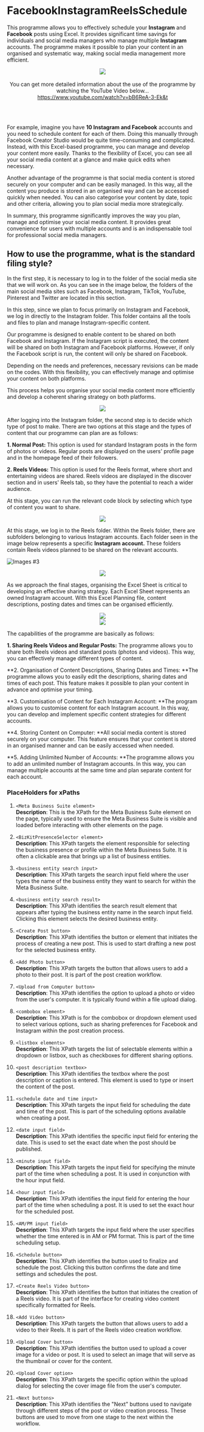 # FacebookInstagramReelsSchedule

This programme allows you to effectively schedule your **Instagram** and **Facebook** posts using Excel. It provides significant time savings for individuals and social media managers who manage multiple **Instagram** accounts. The programme makes it possible to plan your content in an organised and systematic way, making social media management more efficient.



<div align="center">
  <img src="https://github.com/KrmKaplann/InstagramReelsSchedule/assets/172985380/c968e090-77e0-4972-a2d0-b6e9efe15cab">
</div>

<br>

<div align="center">
  You can get more detailed information about the use of the programme by watching the YouTube Video below...
  <br>
  <a href="https://www.youtube.com/watch?v=bB6ReA-3-Ek&t">https://www.youtube.com/watch?v=bB6ReA-3-Ek&t</a>
</div>

<br><br>

For example, imagine you have **10 Instagram and Facebook** accounts and you need to schedule content for each of them. Doing this manually through Facebook Creator Studio would be quite time-consuming and complicated. Instead, with this Excel-based programme, you can manage and develop your content more easily. Thanks to the flexibility of Excel, you can see all your social media content at a glance and make quick edits when necessary.

Another advantage of the programme is that social media content is stored securely on your computer and can be easily managed. In this way, all the content you produce is stored in an organised way and can be accessed quickly when needed. You can also categorise your content by date, topic and other criteria, allowing you to plan social media more strategically.

In summary, this programme significantly improves the way you plan, manage and optimise your social media content. It provides great convenience for users with multiple accounts and is an indispensable tool for professional social media managers.

## How to use the programme, what is the standard filing style?

In the first step, it is necessary to log in to the folder of the social media site that we will work on. As you can see in the image below, the folders of the main social media sites such as Facebook, Instagram, TikTok, YouTube, Pinterest and Twitter are located in this section.

In this step, since we plan to focus primarily on Instagram and Facebook, we log in directly to the Instagram folder. This folder contains all the tools and files to plan and manage Instagram-specific content.

Our programme is designed to enable content to be shared on both Facebook and Instagram. If the Instagram script is executed, the content will be shared on both Instagram and Facebook platforms. However, if only the Facebook script is run, the content will only be shared on Facebook.

Depending on the needs and preferences, necessary revisions can be made on the codes. With this flexibility, you can effectively manage and optimise your content on both platforms.

This process helps you organise your social media content more efficiently and develop a coherent sharing strategy on both platforms.

<div align="center">
  <img src="https://github.com/KrmKaplann/InstagramReelsSchedule/assets/172985380/92f59f09-8ff0-4bb9-949c-3cfee6368e7b">
</div>


After logging into the Instagram folder, the second step is to decide which type of post to make. There are two options at this stage and the types of content that our programme can plan are as follows:

**1. Normal Post:** This option is used for standard Instagram posts in the form of photos or videos. Regular posts are displayed on the users' profile page and in the homepage feed of their followers.

**2. Reels Videos:** This option is used for the Reels format, where short and entertaining videos are shared. Reels videos are displayed in the discover section and in users' Reels tab, so they have the potential to reach a wider audience.

At this stage, you can run the relevant code block by selecting which type of content you want to share.

<div align="center">
  <img src="https://github.com/KrmKaplann/InstagramReelsSchedule/assets/172985380/3e7cc6ed-6ec7-44bd-978c-3ab1e2d6bf4b">
</div>

At this stage, we log in to the Reels folder. Within the Reels folder, there are subfolders belonging to various Instagram accounts. Each folder seen in the image below represents a specific **Instagram account.** These folders contain Reels videos planned to be shared on the relevant accounts.

![Images #3](https://github.com/KrmKaplann/InstagramReelsSchedule/assets/172985380/7ee506a8-5ae0-4f8f-a9ec-5a37f24f35ef)


<div align="center">
  <img src="https://github.com/KrmKaplann/InstagramReelsSchedule/assets/172985380/5fe8b467-0c61-4c22-a7ab-2343f8009617">
</div>

As we approach the final stages, organising the Excel Sheet is critical to developing an effective sharing strategy. Each Excel Sheet represents an owned Instagram account. With this Excel Planning file, content descriptions, posting dates and times can be organised efficiently.

<div align="center">
  <img src="https://github.com/KrmKaplann/InstagramReelsSchedule/assets/172985380/7f898840-24e4-473e-9472-239ea6b11288">
  <br>
</div>

<div align="center">
  <img src="https://github.com/KrmKaplann/InstagramReelsSchedule/assets/172985380/a2b5b66a-c4d4-416c-ae56-958fb4fa6311">
  <br>
</div>

The capabilities of the programme are basically as follows:

**1. Sharing Reels Videos and Regular Posts:** The programme allows you to share both Reels videos and standard posts (photos and videos). This way, you can effectively manage different types of content.

**2. Organisation of Content Descriptions, Sharing Dates and Times: **The programme allows you to easily edit the descriptions, sharing dates and times of each post. This feature makes it possible to plan your content in advance and optimise your timing.

**3. Customisation of Content for Each Instagram Account: **The program allows you to customise content for each Instagram account. In this way, you can develop and implement specific content strategies for different accounts.

**4. Storing Content on Computer: **All social media content is stored securely on your computer. This feature ensures that your content is stored in an organised manner and can be easily accessed when needed.

**5. Adding Unlimited Number of Accounts: **The programme allows you to add an unlimited number of Instagram accounts. In this way, you can manage multiple accounts at the same time and plan separate content for each account.

### PlaceHolders for xPaths

1. `<Meta Business Suite element>`  
   **Description**: This is the XPath for the Meta Business Suite element on the page, typically used to ensure the Meta Business Suite is visible and loaded before interacting with other elements on the page.

2. `<BizKitPresenceSelector element>`  
   **Description**: This XPath targets the element responsible for selecting the business presence or profile within the Meta Business Suite. It is often a clickable area that brings up a list of business entities.

3. `<business entity search input>`  
   **Description**: This XPath targets the search input field where the user types the name of the business entity they want to search for within the Meta Business Suite.

4. `<business entity search result>`  
   **Description**: This XPath identifies the search result element that appears after typing the business entity name in the search input field. Clicking this element selects the desired business entity.

5. `<Create Post button>`  
   **Description**: This XPath identifies the button or element that initiates the process of creating a new post. This is used to start drafting a new post for the selected business entity.

6. `<Add Photo button>`  
   **Description**: This XPath targets the button that allows users to add a photo to their post. It is part of the post creation workflow.

7. `<Upload from Computer button>`  
   **Description**: This XPath identifies the option to upload a photo or video from the user's computer. It is typically found within a file upload dialog.

8. `<combobox element>`  
   **Description**: This XPath is for the combobox or dropdown element used to select various options, such as sharing preferences for Facebook and Instagram within the post creation process.

9. `<listbox elements>`  
   **Description**: This XPath targets the list of selectable elements within a dropdown or listbox, such as checkboxes for different sharing options.

10. `<post description textbox>`  
    **Description**: This XPath identifies the textbox where the post description or caption is entered. This element is used to type or insert the content of the post.

11. `<schedule date and time input>`  
    **Description**: This XPath targets the input field for scheduling the date and time of the post. This is part of the scheduling options available when creating a post.

12. `<date input field>`  
    **Description**: This XPath identifies the specific input field for entering the date. This is used to set the exact date when the post should be published.

13. `<minute input field>`  
    **Description**: This XPath targets the input field for specifying the minute part of the time when scheduling a post. It is used in conjunction with the hour input field.

14. `<hour input field>`  
    **Description**: This XPath identifies the input field for entering the hour part of the time when scheduling a post. It is used to set the exact hour for the scheduled post.

15. `<AM/PM input field>`  
    **Description**: This XPath targets the input field where the user specifies whether the time entered is in AM or PM format. This is part of the time scheduling setup.

16. `<Schedule button>`  
    **Description**: This XPath identifies the button used to finalize and schedule the post. Clicking this button confirms the date and time settings and schedules the post.

17. `<Create Reels Video button>`  
    **Description**: This XPath identifies the button that initiates the creation of a Reels video. It is part of the interface for creating video content specifically formatted for Reels.

18. `<Add Video button>`  
    **Description**: This XPath targets the button that allows users to add a video to their Reels. It is part of the Reels video creation workflow.

19. `<Upload Cover button>`  
    **Description**: This XPath identifies the button used to upload a cover image for a video or post. It is used to select an image that will serve as the thumbnail or cover for the content.

20. `<Upload Cover option>`  
    **Description**: This XPath targets the specific option within the upload dialog for selecting the cover image file from the user's computer.

21. `<Next buttons>`  
    **Description**: This XPath identifies the "Next" buttons used to navigate through different steps of the post or video creation process. These buttons are used to move from one stage to the next within the workflow.
